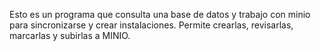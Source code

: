 Esto es un programa que consulta una base de datos y trabajo con minio para sincronizarse y crear instalaciones. Permite crearlas, revisarlas, marcarlas y subirlas a MINIO.